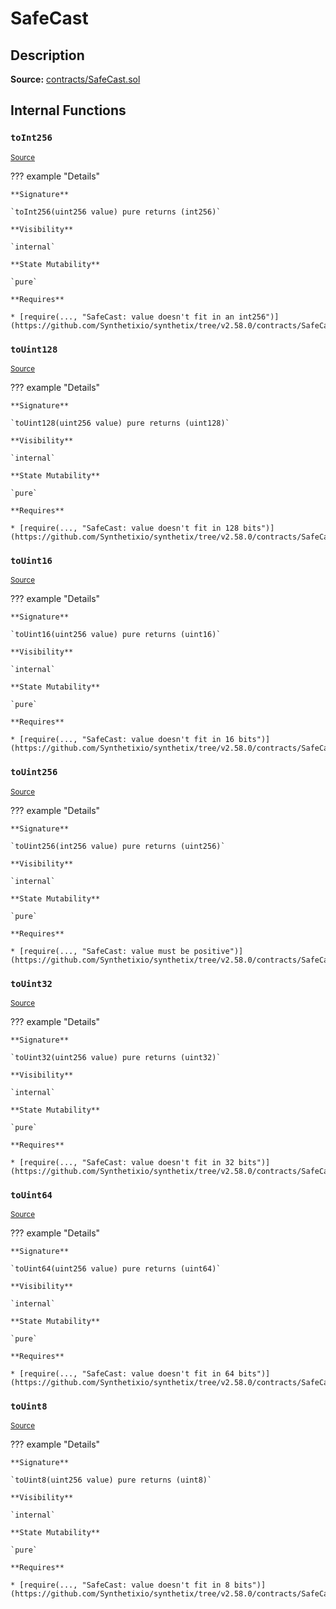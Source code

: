 # SafeCast

## Description

**Source:** [contracts/SafeCast.sol](https://github.com/Synthetixio/synthetix/tree/v2.58.0/contracts/SafeCast.sol)

## Internal Functions

### `toInt256`

<sub>[Source](https://github.com/Synthetixio/synthetix/tree/v2.58.0/contracts/SafeCast.sol#L115)</sub>

??? example "Details"

    **Signature**

    `toInt256(uint256 value) pure returns (int256)`

    **Visibility**

    `internal`

    **State Mutability**

    `pure`

    **Requires**

    * [require(..., "SafeCast: value doesn't fit in an int256")](https://github.com/Synthetixio/synthetix/tree/v2.58.0/contracts/SafeCast.sol#L116)

### `toUint128`

<sub>[Source](https://github.com/Synthetixio/synthetix/tree/v2.58.0/contracts/SafeCast.sol#L31)</sub>

??? example "Details"

    **Signature**

    `toUint128(uint256 value) pure returns (uint128)`

    **Visibility**

    `internal`

    **State Mutability**

    `pure`

    **Requires**

    * [require(..., "SafeCast: value doesn't fit in 128 bits")](https://github.com/Synthetixio/synthetix/tree/v2.58.0/contracts/SafeCast.sol#L32)

### `toUint16`

<sub>[Source](https://github.com/Synthetixio/synthetix/tree/v2.58.0/contracts/SafeCast.sol#L76)</sub>

??? example "Details"

    **Signature**

    `toUint16(uint256 value) pure returns (uint16)`

    **Visibility**

    `internal`

    **State Mutability**

    `pure`

    **Requires**

    * [require(..., "SafeCast: value doesn't fit in 16 bits")](https://github.com/Synthetixio/synthetix/tree/v2.58.0/contracts/SafeCast.sol#L77)

### `toUint256`

<sub>[Source](https://github.com/Synthetixio/synthetix/tree/v2.58.0/contracts/SafeCast.sol#L103)</sub>

??? example "Details"

    **Signature**

    `toUint256(int256 value) pure returns (uint256)`

    **Visibility**

    `internal`

    **State Mutability**

    `pure`

    **Requires**

    * [require(..., "SafeCast: value must be positive")](https://github.com/Synthetixio/synthetix/tree/v2.58.0/contracts/SafeCast.sol#L104)

### `toUint32`

<sub>[Source](https://github.com/Synthetixio/synthetix/tree/v2.58.0/contracts/SafeCast.sol#L61)</sub>

??? example "Details"

    **Signature**

    `toUint32(uint256 value) pure returns (uint32)`

    **Visibility**

    `internal`

    **State Mutability**

    `pure`

    **Requires**

    * [require(..., "SafeCast: value doesn't fit in 32 bits")](https://github.com/Synthetixio/synthetix/tree/v2.58.0/contracts/SafeCast.sol#L62)

### `toUint64`

<sub>[Source](https://github.com/Synthetixio/synthetix/tree/v2.58.0/contracts/SafeCast.sol#L46)</sub>

??? example "Details"

    **Signature**

    `toUint64(uint256 value) pure returns (uint64)`

    **Visibility**

    `internal`

    **State Mutability**

    `pure`

    **Requires**

    * [require(..., "SafeCast: value doesn't fit in 64 bits")](https://github.com/Synthetixio/synthetix/tree/v2.58.0/contracts/SafeCast.sol#L47)

### `toUint8`

<sub>[Source](https://github.com/Synthetixio/synthetix/tree/v2.58.0/contracts/SafeCast.sol#L91)</sub>

??? example "Details"

    **Signature**

    `toUint8(uint256 value) pure returns (uint8)`

    **Visibility**

    `internal`

    **State Mutability**

    `pure`

    **Requires**

    * [require(..., "SafeCast: value doesn't fit in 8 bits")](https://github.com/Synthetixio/synthetix/tree/v2.58.0/contracts/SafeCast.sol#L92)
